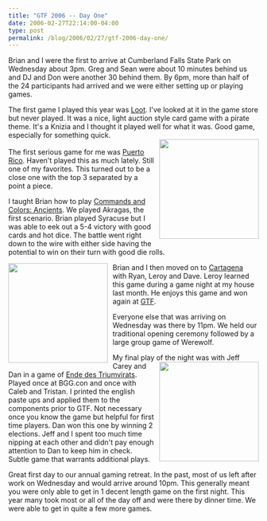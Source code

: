```yaml
---
title: "GTF 2006 -- Day One"
date: 2006-02-27T22:14:00-04:00
type: post
permalink: /blog/2006/02/27/gtf-2006-day-one/
---
```

Brian and I were the first to arrive at Cumberland Falls State Park on Wednesday about 3pm. Greg and Sean were about 10 minutes behind us and DJ and Don were another 30 behind them. By 6pm, more than half of the 24 participants had arrived and we were either setting up or playing games.

The first game I played this year was [Loot](https://www.boardgamegeek.com/game/770). I've looked at it in the game store but never played. It was a nice, light auction style card game with a pirate theme. It's a Knizia and I thought it played well for what it was. Good game, especially for something quick.  
<a onblur="try {parent.deselectBloggerImageGracefully();} catch(e) {}" href="https://gtfgamers.org/images/c/c1/2006_2_22_1_PRwJoshBrian.jpg"><img style="margin: 0pt 0pt 10px 10px; float: right; cursor: pointer; width: 200px;" src="https://gtfgamers.org/images/c/c1/2006_2_22_1_PRwJoshBrian.jpg" alt="" border="0" /></a>  
The first serious game for me was [Puerto Rico](https://www.boardgamegeek.com/game/3076). Haven't played this as much lately. Still one of my favorites. This turned out to be a close one with the top 3 separated by a point a piece.

I taught Brian how to play [Commands and Colors: Ancients](https://www.boardgamegeek.com/game/14105). We played Akragas, the first scenario. Brian played Syracuse but I was able to eek out a 5-4 victory with good cards and hot dice. The battle went right down to the wire with either side having the potential to win on their turn with good die rolls.

Bri<a onblur="try {parent.deselectBloggerImageGracefully();} catch(e) {}" href="https://gtfgamers.org/images/3/3f/2006_2_22_3_PigCall.jpg"><img style="margin: 0pt 10px 10px 0pt; float: left; cursor: pointer; width: 200px;" src="https://gtfgamers.org/images/3/3f/2006_2_22_3_PigCall.jpg" alt="" border="0" /></a>an and I then moved on to [Cartagena](https://www.boardgamegeek.com/game/826) with Ryan, Leroy and Dave. Leroy learned this game during a game night at my house last month. He enjoys this game and won again at [GTF](https://www.gtfgamers.org/).

Everyone else that was arriving on Wednesday was there by 11pm. We held our traditional opening ceremony followed by a large group game of Werewolf.

My final play of the night was wi<a onblur="try {parent.deselectBloggerImageGracefully();} catch(e) {}" href="https://gtfgamers.org/images/1/19/2006_2_22_5_Triumvirat.jpg"><img style="margin: 0pt 0pt 10px 10px; float: right; cursor: pointer; width: 200px;" src="https://gtfgamers.org/images/1/19/2006_2_22_5_Triumvirat.jpg" alt="" border="0" /></a>th Jeff Carey and Dan in a game of [Ende des Triumvirats](https://www.boardgamegeek.com/game/20134). Played once at BGG.con and once with Caleb and Tristan. I printed the english paste ups and applied them to the components prior to GTF. Not necessary once you know the game but helpful for first time players. Dan won this one by winning 2 elections. Jeff and I spent too much time nipping at each other and didn't pay enough attention to Dan to keep him in check. Subtle game that warrants additional plays.

Great first day to our annual gaming retreat. In the past, most of us left after work on Wednesday and would arrive around 10pm. This generally meant you were only able to get in 1 decent length game on the first night. This year many took most or all of the day off and were there by dinner time. We were able to get in quite a few more games.